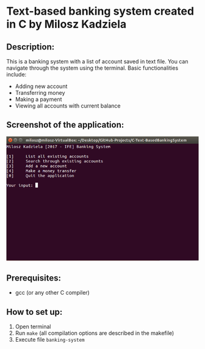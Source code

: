 # Text-based banking system created in C by Milosz Kadziela

## Description:
This is a banking system with a list of account saved in text file. You can navigate through the system using the terminal. Basic functionalities include:
- Adding new account
- Transferring money
- Making a payment
- Viewing all accounts with current balance

## Screenshot of the application:
![Banking System](README_assets/banking_system.png "Text-based Banking System")

## Prerequisites:
- gcc (or any other C compiler)

## How to set up:
1. Open terminal
2. Run `make` (all compilation options are described in the makefile)
3. Execute file `banking-system`